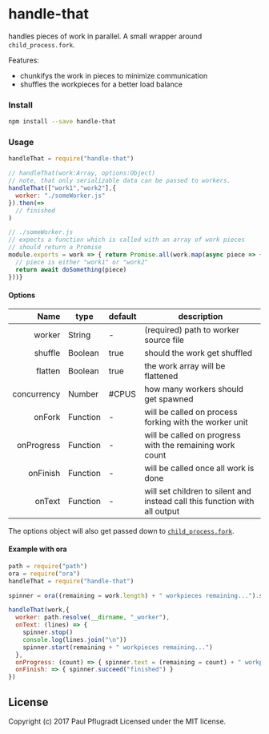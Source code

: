 # handle-that

handles pieces of work in parallel.
A small wrapper around `child_process.fork`.

Features:
  - chunkifys the work in pieces to minimize communication
  - shuffles the workpieces for a better load balance


### Install

```sh
npm install --save handle-that
```

### Usage

```js
handleThat = require("handle-that")

// handleThat(work:Array, options:Object)
// note, that only serializable data can be passed to workers.
handleThat(["work1","work2"],{
  worker: "./someWorker.js"
}).then(=>
  // finished
)

// ./someWorker.js
// expects a function which is called with an array of work pieces
// should return a Promise
module.exports = work => { return Promise.all(work.map(async piece => {
  // piece is either "work1" or "work2"
  return await doSomething(piece)
}))}
```

#### Options
Name | type | default | description
---:| --- | ---| ---
worker | String | - | (required) path to worker source file
shuffle | Boolean | true | should the work get shuffled
flatten | Boolean | true | the work array will be flattened
concurrency | Number | #CPUS | how many workers should get spawned
onFork | Function | - | will be called on process forking with the worker unit
onProgress | Function | - | will be called on progress with the remaining work count
onFinish | Function | - | will be called once all work is done
onText | Function | - | will set children to silent and instead call this function with all output

The options object will also get passed down to [`child_process.fork`](https://nodejs.org/api/child_process.html#child_process_child_process_fork_modulepath_args_options).

#### Example with ora

```js
path = require("path")
ora = require("ora")
handleThat = require("handle-that")

spinner = ora((remaining = work.length) + " workpieces remaining...").start()

handleThat(work,{
  worker: path.resolve(__dirname, "_worker"),
  onText: (lines) => {
    spinner.stop()
    console.log(lines.join("\n"))
    spinner.start(remaining + " workpieces remaining...")
  },
  onProgress: (count) => { spinner.text = (remaining = count) + " workpieces remaining..." }
  onFinish: => { spinner.succeed("finished") }
})
```

## License
Copyright (c) 2017 Paul Pflugradt
Licensed under the MIT license.
